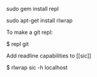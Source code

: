 sudo gem install repl

sudo apt-get install rlwrap

To make a git repl:

$ repl git

Add readline capabilities to [[sic]]

$ rlwrap sic -h localhost

